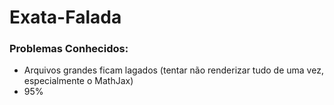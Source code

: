 # Exata-Falada

### Problemas Conhecidos:
* Arquivos grandes ficam lagados (tentar não renderizar tudo de uma vez, especialmente o MathJax)
* 95% 
